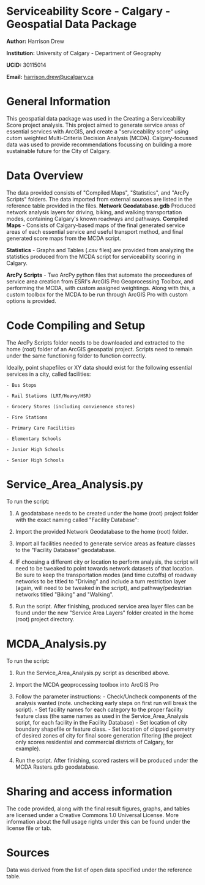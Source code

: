 # Serviceability Score - Calgary - Geospatial Data Package
**Author:** Harrison Drew

**Institution:** University of Calgary - Department of Geography

**UCID:** 30115014

**Email:** harrison.drew@ucalgary.ca

# General Information
This geospatial data package was used in the Creating a Serviceability Score project analysis. This project aimed to generate service areas of essential services with ArcGIS, and create a "serviceability score" using cutom weighted Multi-Criteria Decision Analysis (MCDA). Calgary-focussed data was used to provide recommendations focussing on building a more sustainable future for the City of Calgary.
# Data Overview
The data provided consists of "Compiled Maps", "Statistics", and "ArcPy Scripts" folders. The data imported from external sources are listed in the reference table provided in the files.
**Network Geodatabase.gdb**
Produced network analysis layers for driving, biking, and walking transportation modes, containing Calgary's known roadways and pathways. 
**Compiled Maps** - Consists of Calgary-based maps of the final generated service areas of each essential service and useful transport method, and final generated score maps from the MCDA script.

**Statistics** - Graphs and Tables (.csv files) are provided from analyzing the statistics produced from the MCDA script for serviceability scoring in Calgary.

**ArcPy Scripts** - Two ArcPy python files that automate the proceedures of service area creation from ESRI's ArcGIS Pro Geoprocessing Toolbox, and performing the MCDA, with custom assigned weightings. Along with this, a custom toolbox for the MCDA to be run through ArcGIS Pro with custom options is provided.
# Code Compiling and Setup
The ArcPy Scripts folder needs to be downloaded and extracted to the home (root) folder of an ArcGIS geospatial project. Scripts need to remain under the same functioning folder to function correctly.

Ideally, point shapefiles or XY data should exist for the following essential services in a city, called facilities:

    - Bus Stops
    
    - Rail Stations (LRT/Heavy/HSR)
    
    - Grocery Stores (including convienence stores)
    
    - Fire Stations
    
    - Primary Care Facilities
    
    - Elementary Schools
    
    - Junior High Schools
    
    - Senior High Schools
    
# Service_Area_Analysis.py
To run the script:

1.  A geodatabase needs to be created under the home (root) project folder with the exact naming called "Facility Database":
   
2.  Import the provided Network Geodatabase to the home (root) folder.
   
3.  Import all facilities needed to generate service areas as feature classes to the "Facility Database" geodatabase.
   
4.  IF choosing a different city or location to perform analysis, the script will need to be tweaked to point towards network datasets of that location. Be sure to keep the transportation modes (and time cutoffs) of roadway networks to be titled to "Driving" and include a turn restriction layer (again, will need to be tweaked in the script), and pathway/pedestrian networks titled "Biking" and "Walking".
   
5.  Run the script. After finishing, produced service area layer files can be found under the new "Service Area Layers" folder created in the home (root) project directory.
# MCDA_Analysis.py
To run the script:

1.  Run the Service_Area_Analysis.py script as described above.
   
2.  Import the MCDA geoprocessing toolbox into ArcGIS Pro
   
3.  Follow the parameter instructions:
        - Check/Uncheck components of the analysis wanted (note. unchecking early steps on first run will break the script).
        - Set facility names for each category to the proper facility feature class (the same names as used in the Service_Area_Analysis script, for each facility in the Facility Database)
        - Set location of city boundary shapefile or feature class.
        - Set location of clipped geometry of desired zones of city for final score generation filtering (the project only scores residential and commercial districts of Calgary, for example).
        
4.  Run the script. After finishing, scored rasters will be produced under the MCDA Rasters.gdb geodatabase.
   
# Sharing and access information
The code provided, along with the final result figures, graphs, and tables are licensed under a Creative Commons 1.0 Universal License. More information about the full usage rights under this can be found under the license file or tab.
# Sources
Data was derived from the list of open data specified under the reference table.
